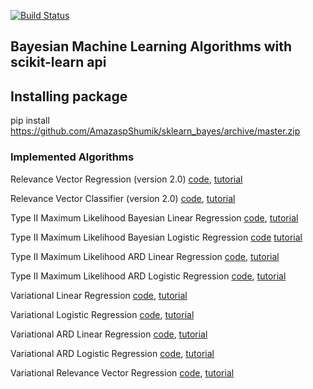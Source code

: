 [![Build Status](https://travis-ci.org/AmazaspShumik/sklearn_bayes.svg?branch=master)](https://travis-ci.org/AmazaspShumik/sklearn_bayes)

## Bayesian Machine Learning Algorithms with scikit-learn api


## Installing package
   pip install https://github.com/AmazaspShumik/sklearn_bayes/archive/master.zip

### Implemented Algorithms

  Relevance Vector Regression (version 2.0)
  [code](https://github.com/AmazaspShumik/sklearn_bayes/blob/master/sklearn_bayes/rvm/fast_scikit_rvm.py), [tutorial](https://github.com/AmazaspShumik/sklearn_bayes/blob/master/sklearn_bayes/rvm/tutorial_rvm.ipynb)

  Relevance Vector Classifier (version 2.0)
  [code](https://github.com/AmazaspShumik/sklearn_bayes/blob/master/sklearn_bayes/rvm/fast_scikit_rvm.py), [tutorial](https://github.com/AmazaspShumik/sklearn_bayes/blob/master/sklearn_bayes/rvm/tutorial_rvm.ipynb)

  Type II Maximum Likelihood Bayesian Linear Regression
  [code](https://github.com/AmazaspShumik/sklearn_bayes/blob/master/sklearn_bayes/bayes_linear/bayesian_regression.py),  [tutorial](https://github.com/AmazaspShumik/sklearn_bayes/blob/master/sklearn_bayes/bayes_linear/bayesian_regression.py)

  Type II Maximum Likelihood Bayesian Logistic Regression
  [code](https://github.com/AmazaspShumik/sklearn_bayes/blob/master/sklearn_bayes/bayes_logistic/bayesian_logistic_regression.py) [tutorial](https://github.com/AmazaspShumik/sklearn_bayes/blob/master/sklearn_bayes/bayes_logistic/bayesian_logistic_demo.ipynb)

  Type II Maximum Likelihood ARD Linear Regression
  [code](https://github.com/AmazaspShumik/sklearn_bayes/blob/master/sklearn_bayes/rvm/fast_scikit_rvm.py), [tutorial]()

  Type II Maximum Likelihood ARD Logistic Regression
  [code](https://github.com/AmazaspShumik/sklearn_bayes/blob/master/sklearn_bayes/rvm/fast_scikit_rvm.py),  [tutorial](https://github.com/AmazaspShumik/sklearn_bayes/blob/master/sklearn_bayes/rvm/ard_classification_demo.ipynb)

  Variational Linear Regression 
  [code](https://github.com/AmazaspShumik/sklearn_bayes/blob/master/sklearn_bayes/variational_linear/variational_lin_reg.py),  [tutorial](https://github.com/AmazaspShumik/sklearn_bayes/blob/master/sklearn_bayes/variational_linear/variational_regression_notebook.ipynb)

  Variational Logistic Regression
  [code](https://github.com/AmazaspShumik/sklearn_bayes/blob/master/sklearn_bayes/variational_logistic/vblr.py), [tutorial](https://github.com/AmazaspShumik/sklearn_bayes/blob/master/sklearn_bayes/variational_logistic/vblr_demo.ipynb)

  Variational ARD Linear Regression
  [code](https://github.com/AmazaspShumik/sklearn_bayes/blob/master/sklearn_bayes/variational_rvr/vrvm.py), [tutorial](https://github.com/AmazaspShumik/sklearn_bayes/blob/master/sklearn_bayes/variational_rvr/variational_rvm_notebook.ipynb)

  Variational ARD Logistic Regression
  [code](), [tutorial]()

  Variational Relevance Vector Regression
  [code](https://github.com/AmazaspShumik/sklearn_bayes/blob/master/sklearn_bayes/variational_rvr/vrvm.py), [tutorial](https://github.com/AmazaspShumik/sklearn_bayes/blob/master/sklearn_bayes/variational_rvr/variational_rvm_notebook.ipynb)






